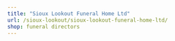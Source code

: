 ```yaml
---
title: "Sioux Lookout Funeral Home Ltd"
url: /sioux-lookout/sioux-lookout-funeral-home-ltd/
shop: funeral directors
---
```

